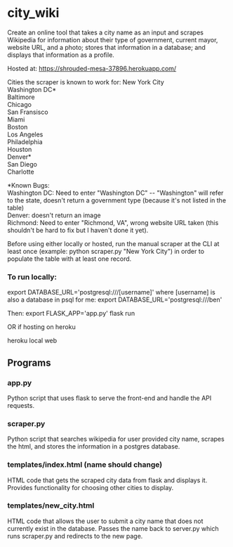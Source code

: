 # city_wiki

Create an online tool that takes a city name as an input and scrapes Wikipedia for information about their type of government, current mayor, website URL, and a photo; stores that information in a database; and displays that information as a profile.

Hosted at: https://shrouded-mesa-37896.herokuapp.com/

Cities the scraper is known to work for:
New York City  
Washington DC\*   
Baltimore  
Chicago  
San Fransisco  
Miami  
Boston  
Los Angeles  
Philadelphia  
Houston  
Denver\*  
San Diego  
Charlotte  


\*Known Bugs:  
Washington DC: Need to enter "Washington DC" -- "Washington" will refer to the state, doesn't return a government type (because it's not listed in the table)  
Denver: doesn't return an image  
Richmond: Need to enter "Richmond, VA", wrong website URL taken (this shouldn't be hard to fix but I haven't done it yet). 


Before using either locally or hosted, run the manual scraper at the CLI at least once (example: python scraper.py "New York City") in order to populate the table with at least one record. 


### To run locally:

export DATABASE_URL='postgresql:///[username]' 
where [username] is also a database in psql
for me: export DATABASE_URL='postgresql:///ben'

Then: 
export FLASK_APP='app.py'
flask run

OR if hosting on heroku

heroku local web

## Programs

### app.py

Python script that uses flask to serve the front-end and handle the API requests. 

### scraper.py

Python script that searches wikipedia for user provided city name, scrapes the html, and stores the information in a postgres database.

### templates/index.html (name should change)

HTML code that gets the scraped city data from flask and displays it. 
Provides functionality for choosing other cities to display.

### templates/new_city.html

HTML code that allows the user to submit a city name that does not currently exist in the database. Passes the name back to server.py which runs scraper.py and redirects to the new page.


